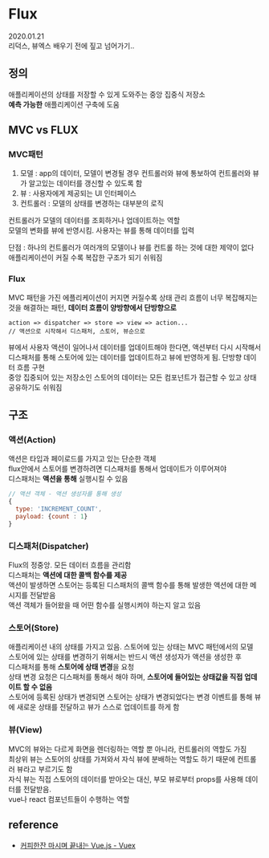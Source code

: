 # Flux
2020.01.21  
리덕스, 뷰엑스 배우기 전에 짚고 넘어가기..

## 정의
애플리케이션의 상태를 저장할 수 있게 도와주는 중앙 집중식 저장소  
**예측 가능한** 애플리케이션 구축에 도움  

## MVC vs FLUX
### MVC패턴
1. 모델 : app의 데이터, 모델이 변경될 경우 컨트롤러와 뷰에 통보하여 컨트롤러와 뷰가 알고있는 데이터를 갱신할 수 있도록 함
2. 뷰 : 사용자에게 제공되는 UI 인터페이스
3. 컨트롤러 : 모델의 상태를 변경하는 대부분의 로직

컨트롤러가 모델의 데이터를 조회하거나 업데이트하는 역할  
모델의 변화를 뷰에 반영시킴. 사용자는 뷰를 통해 데이터를 입력

단점 : 하나의 컨트롤러가 여러개의 모델이나 뷰를 컨트롤 하는 것에 대한 제약이 없다  
애플리케이션이 커질 수록 복잡한 구조가 되기 쉬워짐

### Flux
MVC 패턴을 가진 에플리케이션이 커지면 커질수록 상태 관리 흐름이 너무 복잡해지는 것을 해결하는 패턴, **데이터 흐름이 양방향에서 단방향으로**
```shell
action => dispatcher => store => view => action...
// 액션으로 시작해서 디스패처, 스토어, 뷰순으로
```
뷰에서 사용자 액션이 일어나서 데이터를 업데이트해야 한다면, 액션부터 다시 시작해서 디스패처를 통해 스토어에 있는 데이터를 업데이트하고 뷰에 반영하게 됨. 단방향 데이터 흐름 구현  
중앙 집중되어 있는 저장소인 스토어의 데이터는 모든 컴포넌트가 접근할 수 있고 상태 공유하기도 쉬워짐  

## 구조
### 액션(Action)
액션은 타입과 페이로드를 가지고 있는 단순한 객체    
flux안에서 스토어를 변경하려면 디스패처를 통해서 업데이트가 이루어져야  
디스패처는 **액션을 통해** 실행시킬 수 있음
```javascript
// 액션 객체 - 액션 생성자를 통해 생성
{
  type: 'INCREMENT_COUNT',
  payload: {count : 1}
}
```

### 디스패처(Dispatcher)
Flux의 정중앙. 모든 데이터 흐름을 관리함  
디스패처는 **액션에 대한 콜백 함수를 제공**  
액션이 발생하면 스토어는 등록된 디스패처의 콜백 함수를 통해 발생한 액션에 대한 메시지를 전달받음  
액션 객체가 들어왔을 때 어떤 함수를 실행시켜야 하는지 알고 있음  

### 스토어(Store)
애플리케이션 내의 상태를 가지고 있음. 스토어에 있는 상태는 MVC 패턴에서의 모델  
스토어에 있는 상태를 변경하기 위해서는 반드시 액션 생성자가 액션을 생성한 후  
디스패처를 통해 **스토어에 상태 변경**을 요청  
상태 변경 요청은 디스패처를 통해서 해야 하며, **스토어에 들어있는 상태값을 직접 업데이트 할 수 없음**  
스토어에 등록된 상태가 변경되면 스토어는 상태가 변경되었다는 변경 이벤트를 통해 뷰에 새로운 상태를 전달하고 뷰가 스스로 업데이트를 하게 함

### 뷰(View)
MVC의 뷰와는 다르게 화면을 렌더링하는 역할 뿐 아니라, 컨트롤러의 역할도 가짐  
최상위 뷰는 스토어의 상태를 가져와서 자식 뷰에 분배하는 역할도 하기 때문에 컨트롤러 뷰라고 부르기도 함  
자식 뷰는 직접 스토어의 데이터를 받아오는 대신, 부모 뷰로부터 props를 사용해 데이터를 전달받음.  
vue나 react 컴포넌트들이 수행하는 역할

## reference
- [커피한잔 마시며 끝내는 Vue.js - Vuex](http://www.yes24.com/Product/Goods/76639545)